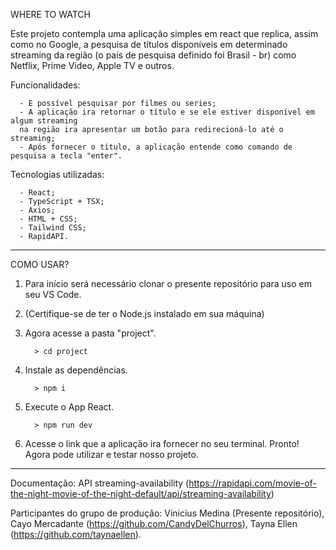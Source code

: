 WHERE TO WATCH

Este projeto contempla uma aplicação simples em react que replica, assim como no Google, a pesquisa de títulos disponíveis em determinado streaming da região (o país de pesquisa definido foi Brasil - br) como Netflix, Prime Video, Apple TV e outros.

Funcionalidades:

      - E possível pesquisar por filmes ou series;
      - A aplicação ira retornar o título e se ele estiver disponível em algum streaming 
      na região ira apresentar um botão para redirecioná-lo até o streaming;
      - Após fornecer o título, a aplicação entende como comando de pesquisa a tecla "enter".
      
Tecnologias utilizadas:

      - React;
      - TypeScript + TSX;
      - Axios;
      - HTML + CSS;
      - Tailwind CSS;
      - RapidAPI.
-----------------------------------------------------------------------------------------------------------------------------------------------------------------------------

COMO USAR?

1. Para início será necessário clonar o presente repositório para uso em seu VS Code.
2. (Certifique-se de ter o Node.js instalado em sua máquina)
3. Agora acesse a pasta "project".

         > cd project
4. Instale as dependências.

         > npm i
5. Execute o App React.

         > npm run dev

6. Acesse o link que a aplicação ira fornecer no seu terminal.
Pronto! Agora pode utilizar e testar nosso projeto.

-----------------------------------------------------------------------------------------------------------------------------------------------------------------------------

Documentação: API streaming-availability (https://rapidapi.com/movie-of-the-night-movie-of-the-night-default/api/streaming-availability)

Participantes do grupo de produção: Vinicius Medina (Presente repositório), Cayo Mercadante (https://github.com/CandyDelChurros), Tayna Ellen (https://github.com/taynaellen).


